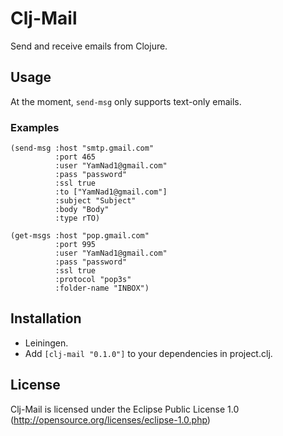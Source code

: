 # Clj-Mail

Send and receive emails from Clojure.

## Usage

At the moment, `send-msg` only supports text-only emails.

### Examples

    (send-msg :host "smtp.gmail.com"
	          :port 465
	          :user "YamNad1@gmail.com"
	          :pass "password"
	          :ssl true
	          :to ["YamNad1@gmail.com"]
	          :subject "Subject"
	          :body "Body"
	          :type rTO)

    (get-msgs :host "pop.gmail.com"
              :port 995
              :user "YamNad1@gmail.com"
              :pass "password"
              :ssl true
              :protocol "pop3s"
              :folder-name "INBOX")

## Installation

- Leiningen.
- Add `[clj-mail "0.1.0"]` to your dependencies in project.clj.

## License

Clj-Mail is licensed under the Eclipse Public License 1.0 (http://opensource.org/licenses/eclipse-1.0.php)

